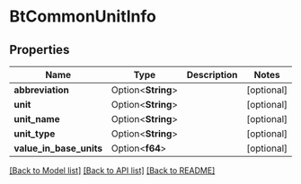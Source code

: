 # BtCommonUnitInfo

## Properties

Name | Type | Description | Notes
------------ | ------------- | ------------- | -------------
**abbreviation** | Option<**String**> |  | [optional]
**unit** | Option<**String**> |  | [optional]
**unit_name** | Option<**String**> |  | [optional]
**unit_type** | Option<**String**> |  | [optional]
**value_in_base_units** | Option<**f64**> |  | [optional]

[[Back to Model list]](../README.md#documentation-for-models) [[Back to API list]](../README.md#documentation-for-api-endpoints) [[Back to README]](../README.md)


